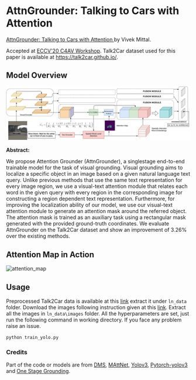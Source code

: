 # AttnGrounder: Talking to Cars with Attention
[AttnGrounder: Talking to Cars with Attention ](https://arxiv.org/pdf/2009.05684.pdf) by Vivek Mittal. 

Accepted at [ECCV'20 C4AV Workshop](https://c4av-2020.github.io/). Talk2Car dataset used for this paper is available at https://talk2car.github.io/.

## Model Overview
![complete_model](complete_model.png "AttnGrounder Complete Model")

**Abstract:** <p>We propose Attention Grounder (AttnGrounder), a singlestage end-to-end trainable model for the task of visual grounding. Visual
grounding aims to localize a specific object in an image based on a given
natural language text query. Unlike previous methods that use the same
text representation for every image region, we use a visual-text attention
module that relates each word in the given query with every region in
the corresponding image for constructing a region dependent text representation. Furthermore, for improving the localization ability of our
model, we use our visual-text attention module to generate an attention mask around the referred object. The attention mask is trained as
an auxiliary task using a rectangular mask generated with the provided
ground-truth coordinates. We evaluate AttnGrounder on the Talk2Car
dataset and show an improvement of 3.26% over the existing methods.</p>

## Attention Map in Action
![attention_map](examples_img_final.png "Attention Map")

## Usage
Preprocessed Talk2Car data is available at this [link](https://drive.google.com/drive/folders/11R3VTHKErToa78qZ51vbIoGCHKsrfJLe?usp=sharing) extract it under `ln_data` folder. Download the images following instruction given at this [link](https://talk2car.github.io/). Extract all the images in `ln_data\images` folder. All the hyperparameters are set, just run the following command in working directory. If you face any problem raise an issue. 
```
python train_yolo.py
```

### Credits
Part of the code or models are from 
[DMS](https://github.com/BCV-Uniandes/DMS),
[MAttNet](https://github.com/lichengunc/MAttNet),
[Yolov3](https://pjreddie.com/darknet/yolo/), 
[Pytorch-yolov3](https://github.com/eriklindernoren/PyTorch-YOLOv3) and
[One Stage Grounding](https://github.com/zyang-ur/onestage_grounding).
